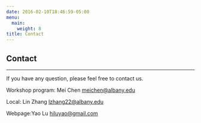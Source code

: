 ```yaml
---
date: 2016-02-10T18:46:59-05:00
menu:
  main:
    weight: 8
title: Contact
---
```

## Contact

-------------
If you have any question, please feel free to contact us.

Workshop program: Mei Chen [meichen@albany.edu](mailto:meichen@albany.edu)

Local: Lin Zhang [lzhang22@albany.edu](mailto:lzhang22@albany.edu)

Webpage:Yao Lu [hiluyao@gmail.com](mailto:hiluyao@gmail.com)

